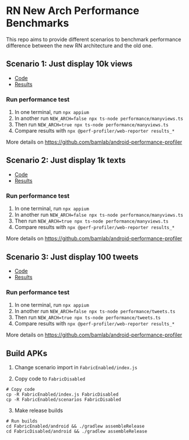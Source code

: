 # RN New Arch Performance Benchmarks

This repo aims to provide different scenarios to benchmark performance difference between the new RN architecture and the old one.

## Scenario 1: Just display 10k views

- [Code](./FabricEnabled/scenarios/thousand-views/App.tsx)
- [Results](https://rn-new-arch-perf.netlify.app/a10s/manyviews/report)

### Run performance test

1. In one terminal, run `npx appium`
2. In another run `NEW_ARCH=false npx ts-node performance/manyviews.ts`
3. Then run `NEW_ARCH=true npx ts-node performance/manyviews.ts`
4. Compare results with `npx @perf-profiler/web-reporter results_*`

More details on https://github.com/bamlab/android-performance-profiler

## Scenario 2: Just display 1k texts

- [Code](./FabricEnabled/scenarios/thousand-texts/App.tsx)
- [Results](https://rn-new-arch-perf.netlify.app/a10s/manytexts/report)

### Run performance test

1. In one terminal, run `npx appium`
2. In another run `NEW_ARCH=false npx ts-node performance/manyviews.ts`
3. Then run `NEW_ARCH=true npx ts-node performance/manyviews.ts`
4. Compare results with `npx @perf-profiler/web-reporter results_*`

More details on https://github.com/bamlab/android-performance-profiler

## Scenario 3: Just display 100 tweets

- [Code](./FabricEnabled/scenarios/tweets/App.tsx)
- [Results](https://rn-new-arch-perf.netlify.app/a10s/100-tweets/report)

### Run performance test

1. In one terminal, run `npx appium`
2. In another run `NEW_ARCH=false npx ts-node performance/tweets.ts`
3. Then run `NEW_ARCH=true npx ts-node performance/tweets.ts`
4. Compare results with `npx @perf-profiler/web-reporter results_*`

More details on https://github.com/bamlab/android-performance-profiler

## Build APKs

1. Change scenario import in `FabricEnabled/index.js`

2. Copy code to `FabricDisabled`

```shell
# Copy code
cp -R FabricEnabled/index.js FabricDisabled
cp -R FabricEnabled/scenarios FabricDisabled
```

3. Make release builds

```shell
# Run builds
cd FabricEnabled/android && ./gradlew assembleRelease
cd FabricDisabled/android && ./gradlew assembleRelease
```
